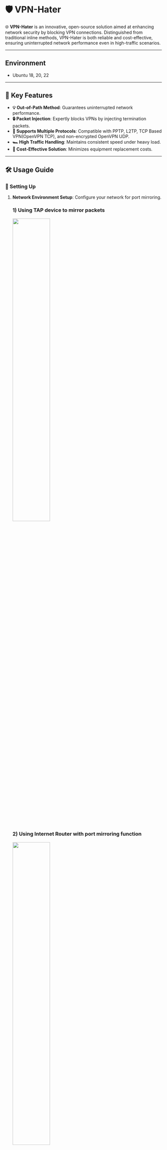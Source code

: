 # 🛡️ VPN-Hater

🌐 **VPN-Hater** is an innovative, open-source solution aimed at enhancing network security by blocking VPN connections. Distinguished from traditional inline methods, VPN-Hater is both reliable and cost-effective, ensuring uninterrupted network performance even in high-traffic scenarios.

---

## Environment

- Ubuntu 18, 20, 22

---

## 🚀 Key Features

- **💡 Out-of-Path Method**: Guarantees uninterrupted network performance.
- **🔒 Packet Injection**: Expertly blocks VPNs by injecting termination packets.
- **🔄 Supports Multiple Protocols**: Compatible with PPTP, L2TP, TCP Based VPN(OpenVPN TCP), and non-encrypted OpenVPN UDP.
- **🏎️ High Traffic Handling**: Maintains consistent speed under heavy load.
- **💸 Cost-Effective Solution**: Minimizes equipment replacement costs.

---

## 🛠️ Usage Guide

### 🌟 Setting Up

1. **Network Environment Setup**: Configure your network for port mirroring.

   ### 1) Using TAP device to mirror packets

      <img width="50%" src="https://github.com/bob12vpn/vpn-hater/assets/138478029/7a3eccf2-b988-4be5-b644-b9f3c2de428f"/>

   ### 2) Using Internet Router with port mirroring function

      <img width="50%" src="https://github.com/bob12vpn/vpn-hater/assets/138478029/2fd93ebd-773e-4f70-aef5-6ad4e6b1e2f9"/>
      
   ### 3) Using Switch with port mirroring function

      <img width="50%" src="https://github.com/bob12vpn/vpn-hater/assets/138478029/8d5f5a99-ba38-4f06-9331-d095b6619db4"/>


2. **Installation**:
      ```c++
      git clone https://github.com/bob12vpn/vpn-hater.git
      sudo apt install build-essential
      sudo apt install libpcap-dev
      make
      ```

      
   



### 📡 How It Works

- **PPTP & L2TP**: Strategy involves injecting termination request packets.
- **OpenVPN UDP (Non-Encrypted)**: Employs explicit-exit-notify packet injection.
- **OpenVPN TCP**: Utilizes parsed signature & injects FIN/RST packets.
- **TCP-Based VPNs**: Enhanced blocking via signature parsing.

---

## 📬 Support

🤝 For assistance, contact us at: [kusti0base@gmail.com](mailto:kusti0base@gmail.com)

---

## 📜 License

| Name | License | Copyright |
|------|---------|-----------|
| _Your Library Names Here_ | _Licenses_ | _Copyright Info_ |

---

## 📅 Change Log

🔍 Dive into our [Change Log](#change-log-link) for detailed updates.

---

## 📸 Example Usage

![image](https://github.com/bob12vpn/vpn-hater/assets/68684722/247dcecb-5d5f-4bd8-8e42-8885a232993a)


---

## 🔗 Additional Resources

- 📚 Explore [VPN Information and Documentation](#additional-resources-link) for in-depth knowledge.

---

**⚠️ To Do**:
- Replace `#installation-guide-link`, `#change-log-link`, and `#additional-resources-link` with actual URLs.
- Complete the License table with appropriate details.
